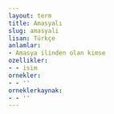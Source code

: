 ```yaml
---
layout: term
title: Amasyalı
slug: amasyali
lisan: Türkçe
anlamlar:
- Amasya ilinden olan kimse
ozellikler:
- - isim
ornekler:
- - ''
orneklerkaynak:
- - ''
---
```

